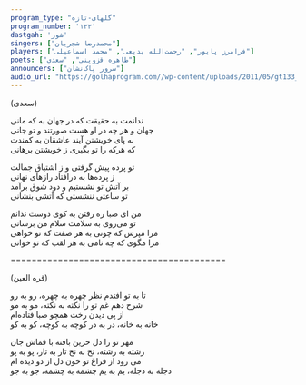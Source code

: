 ```yaml
---
program_type: "گلهای-تازه" 
program_number: '۱۳۳'
dastgah: 'شور'
singers: ["محمدرضا شجریان"]
players: ["فرامرز پایور", "رحمت‌الله بدیعی", "محمد اسماعیلی"]
poets: ["طاهره قزوینی", "سعدی"]
announcers: ["سرور پاک‌نشان"]
audio_url: "https://golhaprogram.com//wp-content/uploads/2011/05/gt133_24kbp.mp3"
---
```


(سعدی)

ندانمت به حقیقت که در جهان به که مانی  
جهان و هر چه در او هست صورتند و تو جانی  
به پای خویشتن آیند عاشقان به کمندت  
که هرکه را تو بگیری ز خویشتن برهانی  

تو پرده پیش گرفتی و ز اشتیاق جمالت  
ز پرده‌ها به درافتاد رازهای نهانی  
بر آتش تو نشستیم و دود شوق برآمد  
تو ساعتی ننشستی که آتشی بنشانی  

من ای صبا ره رفتن به کوی دوست ندانم  
تو می‌روی به سلامت سلام من برسانی  
مرا مپرس که چونی به هر صفت که تو خواهی  
مرا مگوی که چه نامی به هر لقب که تو خوانی  

=========================================

(قره العين)

تا به تو افتدم نظر چهره به چهره، رو به رو  
شرح دهم غم تو را نکته به نکته، مو به مو  
از پی دیدن رخت همچو صبا فتاده‌ام  
خانه به خانه، در به در کوچه به کوچه، کو به کو  

مهر تو را دل حزین بافته با قماش جان  
رشته به رشته، نخ به نخ تار به تار، پو به پو  
می رود از فراغ تو خون دل از دو دیده ام  
دجله به دجله، یم به یم چشمه به چشمه، جو به جو
